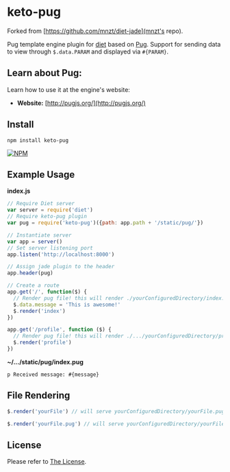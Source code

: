 # keto-pug

Forked from [https://github.com/mnzt/diet-jade](mnzt's repo).

Pug template engine plugin for [diet][2] based on [Pug][1]. Support for sending data to view through `$.data.PARAM` and displayed via `#{PARAM}`.

## **Learn about Pug**:
Learn how to use it at the engine's website:
- **Website:** [http://pugjs.org/](http://pugjs.org/)

## **Install**

```
npm install keto-pug
```

[![NPM](https://nodei.co/npm/diet-jade.png?downloads=true&downloadRank=true&stars=true)](https://nodei.co/npm/diet-jade/)

## **Example Usage**
**index.js**

```js
// Require Diet server
var server = require('diet')
// Require keto-pug plugin
var pug = require('keto-pug')({path: app.path + '/static/pug/'})

// Instantiate server
var app = server()
// Set server listening port
app.listen('http://localhost:8000')

// Assign jade plugin to the header
app.header(pug)

// Create a route
app.get('/', function($) {
  // Render pug file! this will render ./yourConfiguredDirectory/index.pug
  $.data.message = 'This is awesome!'
  $.render('index')
})

app.get('/profile', function ($) {
  // Render pug file! this will render ./.../yourConfiguredDirectory/profile.pug
  $.render('profile')
})
```

**~/.../static/pug/index.pug**

```
p Received message: #{message}
```


## **File Rendering**

```js
$.render('yourFile') // will serve yourConfiguredDirectory/yourFile.pug

$.render('yourFile.pug') // will serve yourConfiguredDirectory/yourFile.pug
```

## **License**
Please refer to [The License](./license).

[1]: http://pugjs.org/
[2]: http://dietjs.com/
